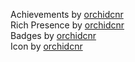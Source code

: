 Achievements by [orchidcnr](https://retroachievements.org/user/orchidcnr)<br>
Rich Presence by [orchidcnr](https://retroachievements.org/user/orchidcnr)<br>
Badges by [orchidcnr](https://retroachievements.org/user/orchidcnr)<br>
Icon by [orchidcnr](https://retroachievements.org/user/orchidcnr)
